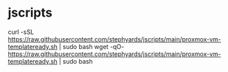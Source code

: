# jscripts


curl -sSL https://raw.githubusercontent.com/stephyards/jscripts/main/proxmox-vm-templateready.sh | sudo bash
wget -qO- https://raw.githubusercontent.com/stephyards/jscripts/main/proxmox-vm-templateready.sh | sudo bash

